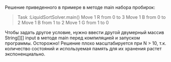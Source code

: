 Решение приведенного в примере в методе main набора пробирок:
> Task :LiquidSortSolver.main()
Move 1 R from 0 to 3
Move 1 B from 0 to 2
Move 1 B from 1 to 2
Move 1 G from 1 to 0

Чтобы задать другое условие, нужно ввести другой двумерный массив String[][] input в
методе main перед компиляцией и запуском программы. Осторожно! Решение плохо
масштабируется при N > 10, т.к. количество состояний и используемая память для их
хранения растет экспоненциально.